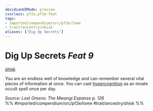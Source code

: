 ```yaml
---
obsidianUIMode: preview
cssclass: pf2e,pf2e-feat
tags:
- imported/compendium/src/pf2e/lome
- trait/ancestry/shisk
aliases: ["Dig Up Secrets"]
---
```

# Dig Up Secrets  *Feat 9*  
[shisk](shisk-lome.md)  


You are an endless well of knowledge and can remember several vital pieces of information at once. You can cast [hypercognition](../spells/hypercognition.md) as an innate occult spell once per day.

*Source: Lost Omens: The Mwangi Expanse p. 126*  
%% #imported/compendium/src/pf2e/lome #trait/ancestry/shisk %%